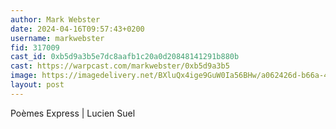 ```yaml
---
author: Mark Webster
date: 2024-04-16T09:57:43+0200
username: markwebster
fid: 317009
cast_id: 0xb5d9a3b5e7dc8aafb1c20a0d20848141291b880b
cast: https://warpcast.com/markwebster/0xb5d9a3b5
image: https://imagedelivery.net/BXluQx4ige9GuW0Ia56BHw/a062426d-b66a-40e4-a58b-e76e8ab6a000/original
layout: post
---
```

Poèmes Express | Lucien Suel  

<img src='https://imagedelivery.net/BXluQx4ige9GuW0Ia56BHw/a062426d-b66a-40e4-a58b-e76e8ab6a000/original' alt='' referrerpolicy='no-referrer'/>